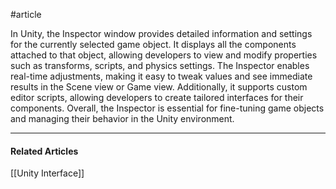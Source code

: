 #article

In Unity, the Inspector window provides detailed information and settings for the currently selected game object. It displays all the components attached to that object, allowing developers to view and modify properties such as transforms, scripts, and physics settings. The Inspector enables real-time adjustments, making it easy to tweak values and see immediate results in the Scene view or Game view. Additionally, it supports custom editor scripts, allowing developers to create tailored interfaces for their components. Overall, the Inspector is essential for fine-tuning game objects and managing their behavior in the Unity environment.

---
#### Related Articles
[[Unity Interface]]